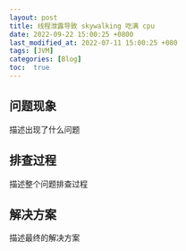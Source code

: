 ```yaml
---
layout: post
title: 线程泄露导致 skywalking 吃满 cpu 
date: 2022-09-22 15:00:25 +0800
last_modified_at: 2022-07-11 15:00:25 +080
tags: [JVM]
categories: [Blog]
toc:  true
---
```


## 问题现象

描述出现了什么问题

## 排查过程

描述整个问题排查过程

## 解决方案

描述最终的解决方案
